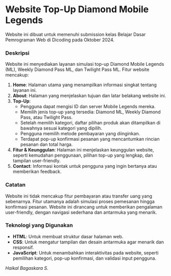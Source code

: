 # Website Top-Up Diamond Mobile Legends

Website ini dibuat untuk memenuhi submission kelas Belajar Dasar Pemrograman Web di Dicoding pada Oktober 2024.

### Deskripsi
Website ini menyediakan layanan simulasi top-up Diamond Mobile Legends (ML), Weekly Diamond Pass ML, dan Twilight Pass ML. Fitur website mencakup:

1. **Home**: Halaman utama yang menampilkan informasi singkat tentang layanan ini.
2. **About**: Halaman yang menjelaskan tujuan dan latar belakang website ini.
3. **Top-Up**:
    - Pengguna dapat mengisi ID dan server Mobile Legends mereka.
    - Memilih jenis top-up yang tersedia: Diamond ML, Weekly Diamond Pass, atau Twilight Pass.
    - Setelah memilih kategori, daftar pilihan produk akan ditampilkan di bawahnya sesuai kategori yang dipilih.
    - Pengguna memilih metode pembayaran yang diinginkan.
    - Terdapat pop-up konfirmasi pesanan yang mencantumkan rincian pesanan dan total harga.
4. **Fitur & Keunggulan**: Halaman ini menjelaskan keunggulan website, seperti kemudahan penggunaan, pilihan top-up yang lengkap, dan tampilan user-friendly.
5. **Contact**: Informasi kontak untuk pengguna yang ingin bertanya atau memberikan feedback.


### Catatan
Website ini tidak mencakup fitur pembayaran atau transfer uang yang sebenarnya.
Fitur utamanya adalah simulasi proses pemesanan hingga konfirmasi pesanan.
Website ini dirancang untuk memberikan pengalaman user-friendly, dengan navigasi sederhana dan antarmuka yang menarik.


### Teknologi yang Digunakan
- **HTML**: Untuk membuat struktur dasar halaman web.
- **CSS**: Untuk mengatur tampilan dan desain antarmuka agar menarik dan responsif.
- **JavaScript**: Untuk menambahkan interaktivitas pada website, seperti pemilihan kategori, pop-up konfirmasi, dan validasi input pengguna.


_Haikal Bagaskara S._
